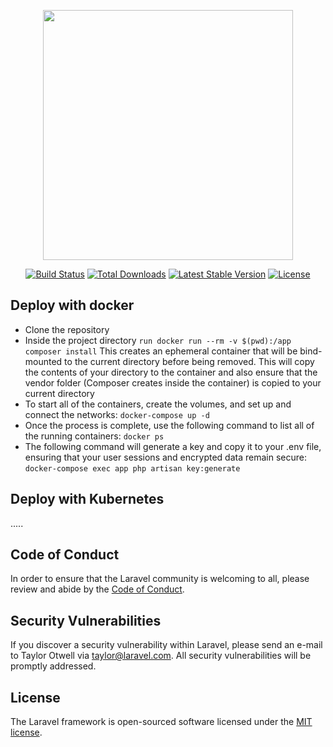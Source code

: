 <p align="center"><img src="https://res.cloudinary.com/dtfbvvkyp/image/upload/v1566331377/laravel-logolockup-cmyk-red.svg" width="400"></p>

<p align="center">
<a href="https://travis-ci.org/laravel/framework"><img src="https://travis-ci.org/laravel/framework.svg" alt="Build Status"></a>
<a href="https://packagist.org/packages/laravel/framework"><img src="https://poser.pugx.org/laravel/framework/d/total.svg" alt="Total Downloads"></a>
<a href="https://packagist.org/packages/laravel/framework"><img src="https://poser.pugx.org/laravel/framework/v/stable.svg" alt="Latest Stable Version"></a>
<a href="https://packagist.org/packages/laravel/framework"><img src="https://poser.pugx.org/laravel/framework/license.svg" alt="License"></a>
</p>

## Deploy with docker

- Clone the repository
- Inside the project directory 
```run docker run --rm -v $(pwd):/app composer install```
This creates an ephemeral container that will be bind-mounted to the current directory before being removed. This will copy the contents of your directory to the container and also ensure that the vendor folder (Composer creates inside the container) is copied to your current directory
- To start all of the containers, create the volumes, and set up and connect the networks:
```docker-compose up -d```
- Once the process is complete, use the following command to list all of the running containers:
```docker ps```
- The following command will generate a key and copy it to your .env file, ensuring that your user sessions and encrypted data remain secure:
```docker-compose exec app php artisan key:generate```

## Deploy with Kubernetes
.....

## Code of Conduct

In order to ensure that the Laravel community is welcoming to all, please review and abide by the [Code of Conduct](https://laravel.com/docs/contributions#code-of-conduct).

## Security Vulnerabilities

If you discover a security vulnerability within Laravel, please send an e-mail to Taylor Otwell via [taylor@laravel.com](mailto:taylor@laravel.com). All security vulnerabilities will be promptly addressed.

## License

The Laravel framework is open-sourced software licensed under the [MIT license](https://opensource.org/licenses/MIT).
